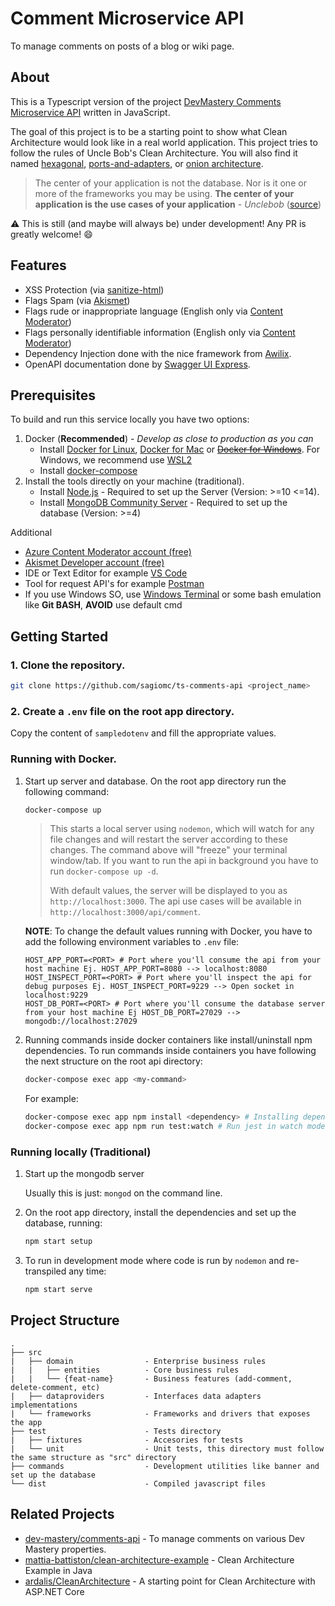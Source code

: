 # Comment Microservice API
To manage comments on posts of a blog or wiki page.

## About
This is a Typescript version of the project [DevMastery Comments Microservice API](https://github.com/dev-mastery/comments-api)
written in JavaScript. 

The goal of this project is to be a starting point to show what Clean Architecture would look like
in a real world application. This project tries to follow the rules of Uncle Bob's Clean Architecture. You will also find
it named [hexagonal](http://alistair.cockburn.us/Hexagonal+architecture),
[ports-and-adapters](http://www.dossier-andreas.net/software_architecture/ports_and_adapters.html),
or [onion architecture](http://jeffreypalermo.com/blog/the-onion-architecture-part-1/).

> The center of your application is not the database. Nor is it one or more of the frameworks you may be using.
>**The center of your application is the use cases of your application**  -  _Unclebob_
>([source](https://blog.8thlight.com/uncle-bob/2012/05/15/NODB.html "NODB"))

:warning: This is still (and maybe will always be) under development! Any PR is greatly welcome! :smile:

## Features
* XSS Protection (via [sanitize-html](https://www.npmjs.com/package/sanitize-html))
* Flags Spam (via [Akismet](https://akismet.com/))
* Flags rude or inappropriate language (English only via [Content Moderator](https://contentmoderator.cognitive.microsoft.com))
* Flags personally identifiable information (English only via [Content Moderator](https://contentmoderator.cognitive.microsoft.com))
* Dependency Injection done with the nice framework from [Awilix](https://github.com/jeffijoe/awilix).
* OpenAPI documentation done by [Swagger UI Express](https://github.com/scottie1984/swagger-ui-express).

## Prerequisites
To build and run this service locally you have two options:
1. Docker (**Recommended**) -  _Develop as close to production as you can_
    - Install [Docker for Linux](https://docs.docker.com/engine/install/), [Docker for Mac](https://docs.docker.com/docker-for-mac)
      or [~~Docker for Windows~~](https://docs.docker.com/docker-for-windows/).
      For Windows, we recommend use [WSL2](https://docs.microsoft.com/en-us/windows/wsl/install-win10)
    - Install [docker-compose](https://docs.docker.com/compose/)
2. Install the tools directly on your machine (traditional).
    - Install [Node.js](https://nodejs.org/en/download/) - Required to set up the Server (Version: >=10 <=14).
    - Install [MongoDB Community Server](https://www.mongodb.com/try/download/community) - Required to set up the database (Version: >=4)

Additional
* [Azure Content Moderator account (free)](https://contentmoderator.cognitive.microsoft.com)
* [Akismet Developer account (free)](https://akismet.com/development/api/#getting-started)
* IDE or Text Editor for example [VS Code](https://code.visualstudio.com/Download)
* Tool for request API's for example [Postman](https://www.getpostman.com/)
* If you use Windows SO, use [Windows Terminal](https://github.com/microsoft/terminal) or some bash emulation like **Git BASH**, **AVOID** use default cmd

## Getting Started

### 1. Clone the repository.
```bash
git clone https://github.com/sagiomc/ts-comments-api <project_name>
```
### 2. Create a `.env` file on the root app directory.
Copy the content of `sampledotenv` and fill the appropriate values.

### Running with Docker.
1. Start up server and database. On the root app directory run the following command:
    ```bash
    docker-compose up
    ```
   > This starts a local server using `nodemon`, which will watch for any file changes and will restart the server
   > according to these changes. The command above will "freeze" your terminal window/tab. If you want to run the api in
   > background you have to run `docker-compose up -d`.
   >
   > With default values, the server will be displayed to you as `http://localhost:3000`. The api use cases will be
   > available in `http://localhost:3000/api/comment`.

   **NOTE**: To change the default values running with Docker, you have to add the following environment variables to `.env` file:
    ```dotenv
    HOST_APP_PORT=<PORT> # Port where you'll consume the api from your host machine Ej. HOST_APP_PORT=8080 --> localhost:8080
    HOST_INSPECT_PORT=<PORT> # Port where you'll inspect the api for debug purposes Ej. HOST_INSPECT_PORT=9229 --> Open socket in localhost:9229   
    HOST_DB_PORT=<PORT> # Port where you'll consume the database server from your host machine Ej HOST_DB_PORT=27029 --> mongodb://localhost:27029
    ```

2. Running commands inside docker containers like install/uninstall npm dependencies. To run commands inside containers
   you have following the next structure on the root api directory:
    ```bash
    docker-compose exec app <my-command>
    ```
   For example:
    ```bash
    docker-compose exec app npm install <dependency> # Installing dependencies
    docker-compose exec app npm run test:watch # Run jest in watch mode
    ```


### Running locally (Traditional)
1. Start up the mongodb server

   Usually this is just: `mongod` on the command line.

2. On the root app directory, install the dependencies and set up the database, running:
    ```bash
    npm start setup
    ```
3. To run in development mode where code is run by `nodemon` and re-transpiled any time:
    ```bash
    npm start serve
    ```
## Project Structure
```
.
├── src
|   ├── domain                - Enterprise business rules
|   |   ├── entities          - Core business rules
|   |   └── {feat-name}       - Business features (add-comment, delete-comment, etc)
|   ├── dataproviders         - Interfaces data adapters implementations
|   └── frameworks            - Frameworks and drivers that exposes the app
├── test                      - Tests directory
|   ├── fixtures              - Accesories for tests
|   └── unit                  - Unit tests, this directory must follow the same structure as "src" directory
├── commands                  - Development utilities like banner and set up the database
└── dist                      - Compiled javascript files
```

## Related Projects
- [dev-mastery/comments-api](https://github.com/dev-mastery/comments-api) - To manage comments on various Dev Mastery properties.
- [mattia-battiston/clean-architecture-example](https://github.com/mattia-battiston/clean-architecture-example) - Clean Architecture Example in Java
- [ardalis/CleanArchitecture](https://github.com/ardalis/CleanArchitecture) - A starting point for Clean Architecture with ASP.NET Core  

